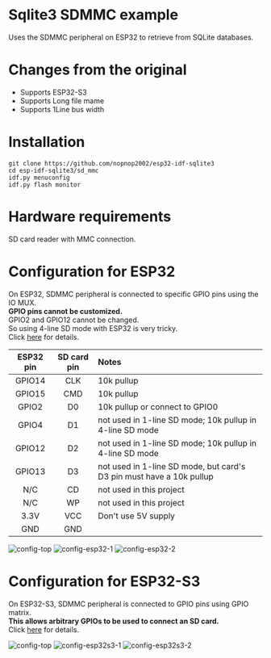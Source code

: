 # Sqlite3 SDMMC example

Uses the SDMMC peripheral on ESP32 to retrieve from SQLite databases.

# Changes from the original   
- Supports ESP32-S3   
- Supports Long file mame   
- Supports 1Line bus width   

# Installation
```
git clone https://github.com/nopnop2002/esp32-idf-sqlite3
cd esp-idf-sqlite3/sd_mmc
idf.py menuconfig
idf.py flash monitor
```

# Hardware requirements   
SD card reader with MMC connection.

# Configuration for ESP32
On ESP32, SDMMC peripheral is connected to specific GPIO pins using the IO MUX.   
__GPIO pins cannot be customized.__   
GPIO2 and GPIO12 cannot be changed.   
So using 4-line SD mode with ESP32 is very tricky.   
Click [here](https://github.com/espressif/esp-idf/tree/master/examples/storage/sd_card/sdspi) for details.

|ESP32 pin|SD card pin|Notes|
|:-:|:-:|:--|
|GPIO14|CLK|10k pullup|
|GPIO15|CMD|10k pullup|
|GPIO2|D0|10k pullup or connect to GPIO0|
|GPIO4|D1|not used in 1-line SD mode; 10k pullup in 4-line SD mode|
|GPIO12|D2|not used in 1-line SD mode; 10k pullup in 4-line SD mode|
|GPIO13|D3|not used in 1-line SD mode, but card's D3 pin must have a 10k pullup
|N/C|CD|not used in this project|
|N/C|WP|not used in this project|
|3.3V|VCC|Don't use 5V supply|
|GND|GND||

![config-top](https://github.com/nopnop2002/esp32-idf-sqlite3/assets/6020549/996ee316-12df-41fc-931f-b0b5a1fd9480)
![config-esp32-1](https://github.com/nopnop2002/esp32-idf-sqlite3/assets/6020549/b27dba7a-2bfb-4e6b-8d8c-41ca2d22319d)
![config-esp32-2](https://github.com/nopnop2002/esp32-idf-sqlite3/assets/6020549/10f07203-0ef7-487c-bc65-1d98305644bc)

# Configuration for ESP32-S3
On ESP32-S3, SDMMC peripheral is connected to GPIO pins using GPIO matrix.   
__This allows arbitrary GPIOs to be used to connect an SD card.__   
Click [here](https://github.com/espressif/esp-idf/tree/master/examples/storage/sd_card/sdspi) for details.

![config-top](https://github.com/nopnop2002/esp32-idf-sqlite3/assets/6020549/6c3f7512-09d1-4975-99c9-fda1117d36e8)
![config-esp32s3-1](https://github.com/nopnop2002/esp32-idf-sqlite3/assets/6020549/8f24699c-c9b3-410f-a8ab-4b64092c12cd)
![config-esp32s3-2](https://github.com/nopnop2002/esp32-idf-sqlite3/assets/6020549/ea2d5a41-3fb0-413f-96f2-6f95fc9004df)

